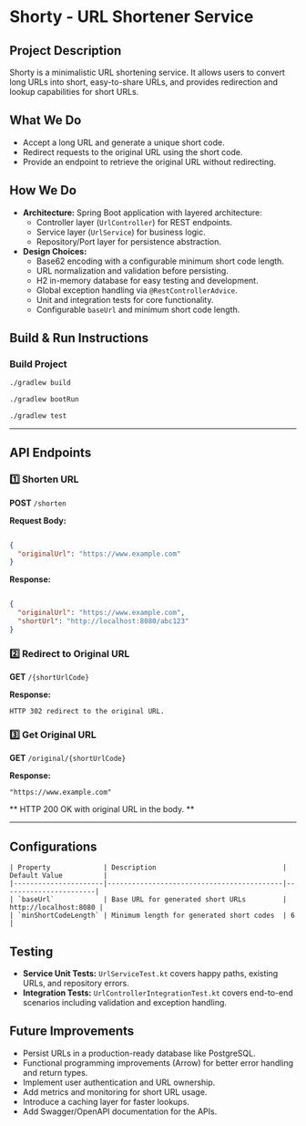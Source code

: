 # Shorty - URL Shortener Service

## Project Description
Shorty is a minimalistic URL shortening service. It allows users to convert long URLs into short, easy-to-share URLs, and provides redirection and lookup capabilities for short URLs.

## What We Do
- Accept a long URL and generate a unique short code.
- Redirect requests to the original URL using the short code.
- Provide an endpoint to retrieve the original URL without redirecting.

## How We Do
- **Architecture:** Spring Boot application with layered architecture:
  - Controller layer (`UrlController`) for REST endpoints.
  - Service layer (`UrlService`) for business logic.
  - Repository/Port layer for persistence abstraction.
- **Design Choices:**
  - Base62 encoding with a configurable minimum short code length.
  - URL normalization and validation before persisting.
  - H2 in-memory database for easy testing and development.
  - Global exception handling via `@RestControllerAdvice`.
  - Unit and integration tests for core functionality.
  - Configurable `baseUrl` and minimum short code length.

## Build & Run Instructions

### Build Project
```bash
./gradlew build

./gradlew bootRun

./gradlew test
```

---

## API Endpoints

### 1️⃣ Shorten URL
**POST** `/shorten`

**Request Body:**
```json

{
  "originalUrl": "https://www.example.com"
}
```
**Response:**

```json

{
  "originalUrl": "https://www.example.com",
  "shortUrl": "http://localhost:8080/abc123"
}
```

### 2️⃣ Redirect to Original URL
**GET**  `/{shortUrlCode}`

**Response:**
```
HTTP 302 redirect to the original URL.
```

### 3️⃣ Get Original URL
**GET**  `/original/{shortUrlCode}`

**Response:**
```
"https://www.example.com"
```


** HTTP 200 OK with original URL in the body. **

---

## Configurations

```
| Property             | Description                               | Default Value          |
|----------------------|-------------------------------------------|-----------------------|
| `baseUrl`            | Base URL for generated short URLs         | http://localhost:8080 |
| `minShortCodeLength` | Minimum length for generated short codes  | 6                     |

```

## Testing

- **Service Unit Tests:** `UrlServiceTest.kt` covers happy paths, existing URLs, and repository errors.
- **Integration Tests:** `UrlControllerIntegrationTest.kt` covers end-to-end scenarios including validation and exception handling.


## Future Improvements 

- Persist URLs in a production-ready database like PostgreSQL.
- Functional programming improvements (Arrow) for better error handling and return types.
- Implement user authentication and URL ownership.
- Add metrics and monitoring for short URL usage.
- Introduce a caching layer for faster lookups.
- Add Swagger/OpenAPI documentation for the APIs.

